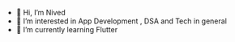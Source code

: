 - 👋 Hi, I’m Nived
- 👀 I’m interested in App Development , DSA and Tech in general
- 🌱 I’m currently learning Flutter 

<!---
n1ved/n1ved is a ✨ special ✨ repository because its `README.md` (this file) appears on your GitHub profile.
You can click the Preview link to take a look at your changes.
--->

